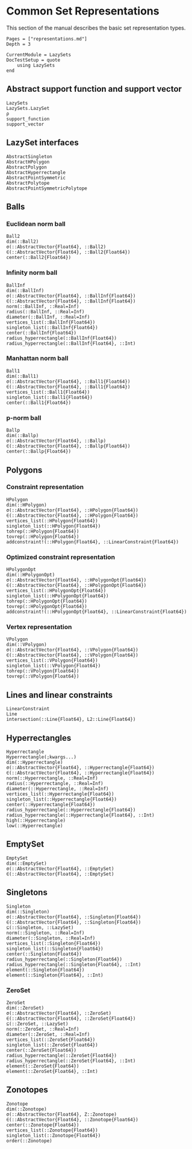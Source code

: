 # Common Set Representations

This section of the manual describes the basic set representation types.

```@contents
Pages = ["representations.md"]
Depth = 3
```

```@meta
CurrentModule = LazySets
DocTestSetup = quote
    using LazySets
end
```

## Abstract support function and support vector

```@docs
LazySets
LazySets.LazySet
ρ
support_function
support_vector
```

## LazySet interfaces

```@docs
AbstractSingleton
AbstractHPolygon
AbstractPolygon
AbstractHyperrectangle
AbstractPointSymmetric
AbstractPolytope
AbstractPointSymmetricPolytope
```

## Balls

### Euclidean norm ball

```@docs
Ball2
dim(::Ball2)
σ(::AbstractVector{Float64}, ::Ball2)
∈(::AbstractVector{Float64}, ::Ball2{Float64})
center(::Ball2{Float64})
```

### Infinity norm ball

```@docs
BallInf
dim(::BallInf)
σ(::AbstractVector{Float64}, ::BallInf{Float64})
∈(::AbstractVector{Float64}, ::BallInf{Float64})
norm(::BallInf, ::Real=Inf)
radius(::BallInf, ::Real=Inf)
diameter(::BallInf, ::Real=Inf)
vertices_list(::BallInf{Float64})
singleton_list(::BallInf{Float64})
center(::BallInf{Float64})
radius_hyperrectangle(::BallInf{Float64})
radius_hyperrectangle(::BallInf{Float64}, ::Int)
```

### Manhattan norm ball

```@docs
Ball1
dim(::Ball1)
σ(::AbstractVector{Float64}, ::Ball1{Float64})
∈(::AbstractVector{Float64}, ::Ball1{Float64})
vertices_list(::Ball1{Float64})
singleton_list(::Ball1{Float64})
center(::Ball1{Float64})
```

### p-norm ball

```@docs
Ballp
dim(::Ballp)
σ(::AbstractVector{Float64}, ::Ballp)
∈(::AbstractVector{Float64}, ::Ballp{Float64})
center(::Ballp{Float64})
```

## Polygons

### Constraint representation

```@docs
HPolygon
dim(::HPolygon)
σ(::AbstractVector{Float64}, ::HPolygon{Float64})
∈(::AbstractVector{Float64}, ::HPolygon{Float64})
vertices_list(::HPolygon{Float64})
singleton_list(::HPolygon{Float64})
tohrep(::HPolygon{Float64})
tovrep(::HPolygon{Float64})
addconstraint!(::HPolygon{Float64}, ::LinearConstraint{Float64})
```

### Optimized constraint representation

```@docs
HPolygonOpt
dim(::HPolygonOpt)
σ(::AbstractVector{Float64}, ::HPolygonOpt{Float64})
∈(::AbstractVector{Float64}, ::HPolygonOpt{Float64})
vertices_list(::HPolygonOpt{Float64})
singleton_list(::HPolygonOpt{Float64})
tohrep(::HPolygonOpt{Float64})
tovrep(::HPolygonOpt{Float64})
addconstraint!(::HPolygonOpt{Float64}, ::LinearConstraint{Float64})
```

### Vertex representation

```@docs
VPolygon
dim(::VPolygon)
σ(::AbstractVector{Float64}, ::VPolygon{Float64})
∈(::AbstractVector{Float64}, ::VPolygon{Float64})
vertices_list(::VPolygon{Float64})
singleton_list(::VPolygon{Float64})
tohrep(::VPolygon{Float64})
tovrep(::VPolygon{Float64})
```

## Lines and linear constraints

```@docs
LinearConstraint
Line
intersection(::Line{Float64}, L2::Line{Float64})
```

## Hyperrectangles

```@docs
Hyperrectangle
Hyperrectangle(;kwargs...)
dim(::Hyperrectangle)
σ(::AbstractVector{Float64}, ::Hyperrectangle{Float64})
∈(::AbstractVector{Float64}, ::Hyperrectangle{Float64})
norm(::Hyperrectangle, ::Real=Inf)
radius(::Hyperrectangle, ::Real=Inf)
diameter(::Hyperrectangle, ::Real=Inf)
vertices_list(::Hyperrectangle{Float64})
singleton_list(::Hyperrectangle{Float64})
center(::Hyperrectangle{Float64})
radius_hyperrectangle(::Hyperrectangle{Float64})
radius_hyperrectangle(::Hyperrectangle{Float64}, ::Int)
high(::Hyperrectangle)
low(::Hyperrectangle)
```

## EmptySet

```@docs
EmptySet
dim(::EmptySet)
σ(::AbstractVector{Float64}, ::EmptySet)
∈(::AbstractVector{Float64}, ::EmptySet)
```

## Singletons

```@docs
Singleton
dim(::Singleton)
σ(::AbstractVector{Float64}, ::Singleton{Float64})
∈(::AbstractVector{Float64}, ::Singleton{Float64})
⊆(::Singleton, ::LazySet)
norm(::Singleton, ::Real=Inf)
diameter(::Singleton, ::Real=Inf)
vertices_list(::Singleton{Float64})
singleton_list(::Singleton{Float64})
center(::Singleton{Float64})
radius_hyperrectangle(::Singleton{Float64})
radius_hyperrectangle(::Singleton{Float64}, ::Int)
element(::Singleton{Float64})
element(::Singleton{Float64}, ::Int)
```

### ZeroSet

```@docs
ZeroSet
dim(::ZeroSet)
σ(::AbstractVector{Float64}, ::ZeroSet)
∈(::AbstractVector{Float64}, ::ZeroSet{Float64})
⊆(::ZeroSet, ::LazySet)
norm(::ZeroSet, ::Real=Inf)
diameter(::ZeroSet, ::Real=Inf)
vertices_list(::ZeroSet{Float64})
singleton_list(::ZeroSet{Float64})
center(::ZeroSet{Float64})
radius_hyperrectangle(::ZeroSet{Float64})
radius_hyperrectangle(::ZeroSet{Float64}, ::Int)
element(::ZeroSet{Float64})
element(::ZeroSet{Float64}, ::Int)
```

## Zonotopes

```@docs
Zonotope
dim(::Zonotope)
σ(::AbstractVector{Float64}, Z::Zonotope)
∈(::AbstractVector{Float64}, ::Zonotope{Float64})
center(::Zonotope{Float64})
vertices_list(::Zonotope{Float64})
singleton_list(::Zonotope{Float64})
order(::Zonotope)
```
